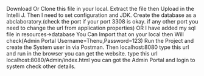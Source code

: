 Download Or Clone this file in your local.
Extract the file then Upload in the Intelli J.
Then I need to set configuration and JDK.
Create the database as a abclaboratory.(check the port if your port 3308 is okay. if any other port you need to change the url from application properties) OR
I have added my sql file in resources->database You Can Import that on your local then Will check(Admin Portal Username=Thenu,Password=123)
Run the Project and create the System user in via Postman.
Then localhost:8080 type this url and run in the browser you can get the website.
type this url localhost:8080/Admin/index.html you can got the Admin Portal and login to system check other details.
